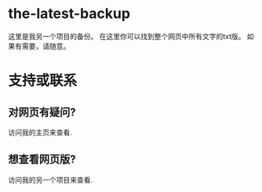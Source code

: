 # the-latest-backup
这里是我另一个项目的备份。
在这里你可以找到整个网页中所有文字的txt版。
如果有需要，请随意。

# 支持或联系

## 对网页有疑问?

访问我的主页来查看.

## 想查看网页版?

访问我的另一个项目来查看.
